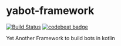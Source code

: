 # yabot-framework 
[![Build Status](https://travis-ci.org/kotlin-bot/yabot-framework.svg?branch=master)](https://travis-ci.org/kotlin-bot/yabot-framework)
[![codebeat badge](https://codebeat.co/badges/e1006dde-2496-4b0a-9527-9a8262d4892e)](https://codebeat.co/projects/github-com-kotlin-bot-yabot-framework-master)

Yet Another Framework to build bots in kotlin
